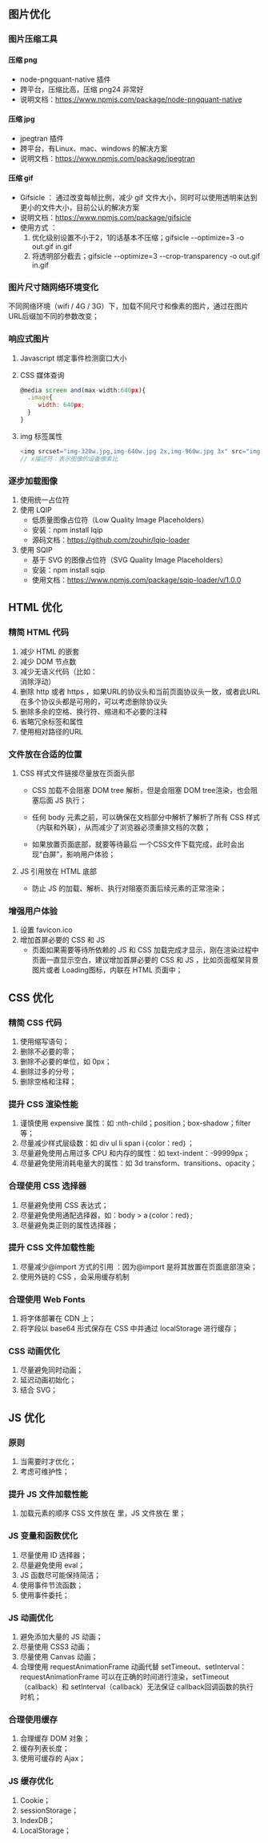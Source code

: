 ## 图片优化

### 图片压缩工具

#### 压缩 png

- node-pngquant-native 插件
- 跨平台，压缩比高，压缩 png24 非常好
- 说明文档：<https://www.npmjs.com/package/node-pngquant-native>

#### 压缩 jpg

- jpegtran 插件
- 跨平台，有Linux、mac、windows 的解决方案
- 说明文档：<https://www.npmjs.com/package/jpegtran>

#### 压缩 gif

- Gifsicle ： 通过改变每帧比例，减少 gif 文件大小，同时可以使用透明来达到更小的文件大小，目前公认的解决方案
- 说明文档：<https://www.npmjs.com/package/gifsicle>
- 使用方式 ：
  1. 优化级别设置不小于2，1的话基本不压缩；gifsicle --optimize=3 -o out.gif in.gif
  2. 将透明部分截去；gifsicle --optimize=3 --crop-transparency -o out.gif in.gif

### 图片尺寸随网络环境变化

不同网络环境（wifi / 4G / 3G）下，加载不同尺寸和像素的图片，通过在图片URL后缀加不同的参数改变；

### 响应式图片

1. Javascript 绑定事件检测窗口大小

2. CSS 媒体查询

   ```javascript
   @media screen and(max-width:640px){
     .image{
        width: 640px;
     }
   }
   ```

3. img 标签属性

   ```javascript
   <img srcset="img-320w.jpg,img-640w.jpg 2x,img-960w.jpg 3x" src="img-960w.jpg">
   // x描述符：表示图像的设备像素比
   ```

### 逐步加载图像

1. 使用统一占位符
2. 使用 LQIP
   - 低质量图像占位符（Low Quality Image Placeholders）
   - 安装：npm install lqip
   - 源码文档：<https://github.com/zouhir/lqip-loader>
3. 使用 SQIP
   - 基于 SVG 的图像占位符（SVG Quality Image Placeholders）
   - 安装：npm install sqip
   - 使用文档：<https://www.npmjs.com/package/sqip-loader/v/1.0.0>

## HTML 优化

### 精简 HTML 代码

1. 减少 HTML 的嵌套
2. 减少 DOM 节点数
3. 减少无语义代码（比如：<div class="clear"></div> 消除浮动）
4. 删除 http 或者 https ，如果URL的协议头和当前页面协议头一致，或者此URL在多个协议头都是可用的，可以考虑删除协议头
5. 删除多余的空格、换行符、缩进和不必要的注释
6. 省略冗余标签和属性
7. 使用相对路径的URL

### 文件放在合适的位置

1. CSS 样式文件链接尽量放在页面头部

   - CSS 加载不会阻塞 DOM tree 解析，但是会阻塞 DOM tree渲染，也会阻塞后面 JS 执行；


   - 任何 body 元素之前，可以确保在文档部分中解析了解析了所有 CSS 样式（内联和外联），从而减少了浏览器必须重排文档的次数；


   - 如果放置页面底部，就要等待最后 一个CSS文件下载完成，此时会出现“白屏”，影响用户体验；

2. JS 引用放在 HTML 底部

   - 防止 JS 的加载、解析、执行对阻塞页面后续元素的正常渲染；

### 增强用户体验

1. 设置 favicon.ico
2. 增加首屏必要的 CSS 和 JS
   - 页面如果需要等待所依赖的 JS 和 CSS 加载完成才显示，刚在渲染过程中页面一直显示空白，建议增加首屏必要的 CSS 和 JS ，比如页面框架背景图片或者 Loading图标，内联在 HTML 页面中；

## CSS 优化

### 精简 CSS 代码

1. 使用缩写语句；
2. 删除不必要的零；
3. 删除不必要的单位，如 0px；
4. 删除过多的分号；
5. 删除空格和注释；

### 提升 CSS 渲染性能

1. 谨慎使用 expensive 属性：如 :nth-child；position；box-shadow；filter 等；
2. 尽量减少样式层级数：如 div ul li span i｛color：red｝；
3. 尽量避免使用占用过多 CPU 和内存的属性：如 text-indent：-99999px；
4. 尽量避免使用消耗电量大的属性：如  3d transform、transitions、opacity；

### 合理使用 CSS 选择器

1. 尽量避免使用 CSS 表达式；
2. 尽量避免使用通配选择器，如：body > a｛color：red｝;
3. 尽量避免类正则的属性选择器；

### 提升 CSS 文件加载性能

1. 尽量减少@import 方式的引用 ：因为@import 是将其放置在页面底部渲染；
2. 使用外链的 CSS ，会采用缓存机制

### 合理使用 Web Fonts

1. 将字体部署在 CDN 上；
2. 将字段以 base64 形式保存在 CSS 中并通过 localStorage 进行缓存；

### CSS 动画优化

1. 尽量避免同时动画；
2. 延迟动画初始化；
3. 结合 SVG；

## JS 优化

### 原则

1. 当需要时才优化；
2. 考虑可维护性；

### 提升 JS 文件加载性能

1. 加载元素的顺序 CSS 文件放在 <head> 里，JS 文件放在  <body> 里；

### JS 变量和函数优化

1. 尽量使用 ID 选择器；
2. 尽量避免使用 eval；
3. JS 函数尽可能保持简洁；
4. 使用事件节流函数；
5. 使用事件委托；

### JS 动画优化

1. 避免添加大量的 JS 动画；
2. 尽量使用 CSS3 动画；
3. 尽量使用 Canvas 动画；
4. 合理使用 requestAnimationFrame 动画代替 setTimeout、setInterval： requestAnimationFrame 可以在正确的时间进行渲染，setTimeout（callback）和 setInterval（callback）无法保证 callback回调函数的执行时机；

### 合理使用缓存

1. 合理缓存 DOM 对象；
2. 缓存列表长度；
3. 使用可缓存的 Ajax；

### JS 缓存优化

1. Cookie；
2. sessionStorage；
3. IndexDB；
4. LocalStorage；